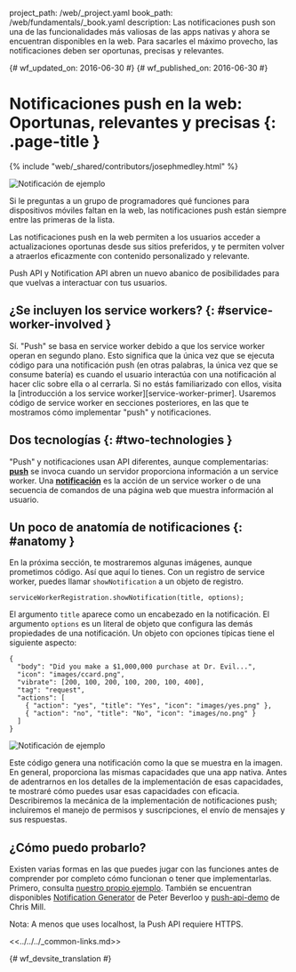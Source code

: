 project_path: /web/_project.yaml
book_path: /web/fundamentals/_book.yaml
description: Las notificaciones push son una de las funcionalidades más valiosas de las apps nativas y ahora se encuentran disponibles en la web. Para sacarles el máximo provecho, las notificaciones deben ser oportunas, precisas y relevantes.

{# wf_updated_on: 2016-06-30 #}
{# wf_published_on: 2016-06-30 #}

# Notificaciones push en la web: Oportunas, relevantes y precisas {: .page-title }

{% include "web/_shared/contributors/josephmedley.html" %}


<img src="images/cc-good.png" alt="Notificación de ejemplo" class="attempt-right">

Si le preguntas a un grupo de programadores qué funciones para dispositivos móviles faltan en
la web, las notificaciones push están siempre entre las primeras de la lista.

Las notificaciones push en la web permiten a los usuarios acceder a actualizaciones oportunas desde sus sitios
preferidos, y te permiten volver a atraerlos eficazmente con contenido personalizado
y relevante. 

Push API y Notification API abren un nuevo abanico de posibilidades para que
vuelvas a interactuar con tus usuarios.

## ¿Se incluyen los service workers? {: #service-worker-involved }

Sí. "Push" se basa en service worker debido a que los service worker operan en
segundo plano. Esto significa que la única vez que se ejecuta código para una notificación push (en
otras palabras, la única vez que se consume batería) es cuando el usuario interactúa con
una notificación al hacer clic sobre ella o al cerrarla.   Si no estás familiarizado con ellos,
visita la [introducción a los service worker][service-worker-primer]. Usaremos
código de service worker en secciones posteriores, en las que te mostramos cómo implementar "push"
y notificaciones.

## Dos tecnologías {: #two-technologies }

"Push" y notificaciones usan API diferentes, aunque complementarias:
[**push**](https://developer.mozilla.org/en-US/docs/Web/API/Push_API) se
invoca cuando un servidor proporciona información a un service worker. Una
[**notificación**](https://developer.mozilla.org/en-US/docs/Web/API/Notifications_API)
es la acción de un service worker o de una secuencia de comandos de una página web que muestra información
al usuario.

## Un poco de anatomía de notificaciones {: #anatomy }

En la próxima sección, te mostraremos algunas imágenes, aunque
prometimos código. Así que aquí lo tienes. Con un registro de service worker, puedes llamar
`showNotification` a un objeto de registro.


    serviceWorkerRegistration.showNotification(title, options);
    

El argumento `title` aparece como un encabezado en la notificación. El argumento `options`
es un literal de objeto que configura las demás propiedades de una notificación.
Un objeto con opciones típicas tiene el siguiente aspecto:


    {
      "body": "Did you make a $1,000,000 purchase at Dr. Evil...",
      "icon": "images/ccard.png",
      "vibrate": [200, 100, 200, 100, 200, 100, 400],
      "tag": "request",
      "actions": [
        { "action": "yes", "title": "Yes", "icon": "images/yes.png" },
        { "action": "no", "title": "No", "icon": "images/no.png" }
      ]
    }
    
<img src="images/cc-good.png" alt="Notificación de ejemplo" class="attempt-right">

Este código genera una notificación como la que se muestra en la imagen. En general,
proporciona las mismas capacidades que una app nativa. Antes de adentrarnos en
los detalles de la implementación de esas capacidades, te mostraré cómo puedes usar esas
capacidades con eficacia.   Describiremos la mecánica de
la implementación de notificaciones push; incluiremos el manejo de permisos y
suscripciones, el envío de mensajes y sus respuestas.

## ¿Cómo puedo probarlo?

Existen varias formas en las que puedes jugar con las funciones antes de comprender por completo cómo funcionan o tener que implementarlas. Primero, consulta [nuestro propio ejemplo](https://github.com/GoogleChrome/samples/tree/gh-pages/push-messaging-and-notifications). También se encuentran disponibles [Notification Generator](https://tests.peter.sh/notification-generator/) de Peter Beverloo y [push-api-demo](https://github.com/chrisdavidmills/push-api-demo) de Chris Mill.

Nota: A menos que uses localhost, la Push API requiere HTTPS.

<<../../../_common-links.md>>


{# wf_devsite_translation #}
